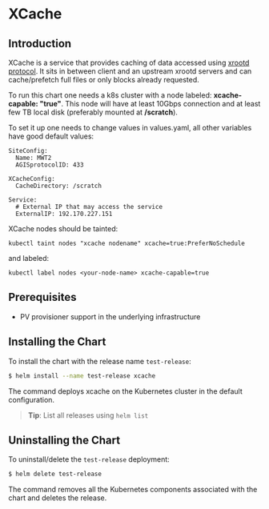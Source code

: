 # XCache

## Introduction
XCache is a service that provides caching of data accessed using [xrootd protocol](http://xrootd.org/). It sits in between client and an upstream xrootd servers and can cache/prefetch full files or only blocks already requested. 

To run this chart one needs a k8s cluster with a node labeled: __xcache-capable: "true"__. This node will have at least 10Gbps connection and at least few TB local disk (preferably mounted at __/scratch__).

To set it up one needs to change values in values.yaml, all other variables have good default values:

```
SiteConfig:
  Name: MWT2
  AGISprotocolID: 433

XCacheConfig:
  CacheDirectory: /scratch

Service:
  # External IP that may access the service
  ExternalIP: 192.170.227.151
```
  
XCache nodes should be tainted:
```
kubectl taint nodes "xcache nodename" xcache=true:PreferNoSchedule
```
and labeled:
```
kubectl label nodes <your-node-name> xcache-capable=true
```

## Prerequisites

- PV provisioner support in the underlying infrastructure

## Installing the Chart

To install the chart with the release name `test-release`:

```bash
$ helm install --name test-release xcache
```

The command deploys xcache on the Kubernetes cluster in the default configuration. 

> **Tip**: List all releases using `helm list`

## Uninstalling the Chart

To uninstall/delete the `test-release` deployment:

```bash
$ helm delete test-release
```

The command removes all the Kubernetes components associated with the chart and deletes the release.
